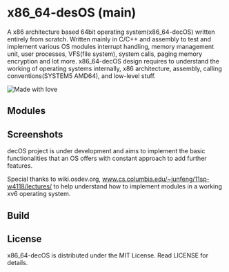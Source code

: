 # x86_64-desOS (main)
A x86 architecture based 64bit operating system(x86_64-decOS) written entirely from scratch. Written mainly in C/C++ and assembly to test and implement various OS modules interrupt handling, memory management unit, user processes, VFS(file system), system calls, paging memory encryption and lot more. x86_64-decOS design requires to understand the working of operating systems internally, x86 architecture, assembly, calling conventions(SYSTEM5 AMD64), and low-level stuff.

![Made with love](https://madewithlove.now.sh/in?heart=true&template=for-the-badge)

## Modules

## Screenshots

decOS project is under development and aims to implement the basic functionalities that an OS offers with constant approach to add further features.

Special thanks to wiki.osdev.org, www.cs.columbia.edu/~junfeng/11sp-w4118/lectures/ to help understand how to implement modules in a working xv6 operating system.

## Build

## License
x86_64-decOS is distributed under the MIT License. Read LICENSE for details.
